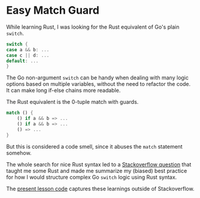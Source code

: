 # Easy Match Guard

While learning Rust, I was looking for the Rust equivalent of Go's plain `switch`.

```go
switch {
case a && b: ...
case c || d: ...
default: ...
}
```

The Go non-argument `switch` can be handy when dealing with many logic options
based on multiple variables, without the need to refactor the code. It can make
long if-else chains more readable.

The Rust equivalent is the 0-tuple match with guards.

```rust
match () {
    () if a && b => ...
    () if a && b => ...
    () => ...
}
```

But this is considered a code smell, since it abuses the `match` statement somehow.

The whole search for nice Rust syntax led to a
[Stackoverflow question](https://stackoverflow.com/questions/74163130/alternatives-to-if-else-chains-with-complex-conditions-in-rust)
that taught me some Rust and made me summarize my (biased) best practice for
how I would structure complex Go `switch` logic using Rust syntax.

The [present lesson code](main.rs) captures these learnings outside of Stackoverflow.
